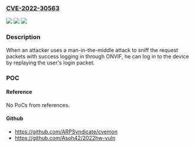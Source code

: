 ### [CVE-2022-30563](https://cve.mitre.org/cgi-bin/cvename.cgi?name=CVE-2022-30563)
![](https://img.shields.io/static/v1?label=Product&message=IPCHDBW2XXX%5BIPCHFW2XXX%5BASI7XXXX&color=blue)
![](https://img.shields.io/static/v1?label=Version&message=Versions%20which%20Build%20time%20before%20April%2C%202022%20&color=brightgreen)
![](https://img.shields.io/static/v1?label=Vulnerability&message=Replay%20Attacks&color=brightgreen)

### Description

When an attacker uses a man-in-the-middle attack to sniff the request packets with success logging in through ONVIF, he can log in to the device by replaying the user's login packet.

### POC

#### Reference
No PoCs from references.

#### Github
- https://github.com/ARPSyndicate/cvemon
- https://github.com/Asoh42/2022hw-vuln

